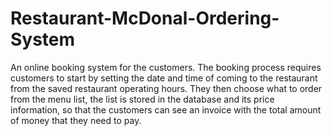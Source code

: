 # Restaurant-McDonal-Ordering-System
An online booking system for the customers. The booking process requires customers to start by setting the date and time of coming to the restaurant from the saved restaurant operating hours. They then choose what to order from the menu list, the list is stored in the database and its price information, so that the customers can see an invoice with the total amount of money that they need to pay. 
